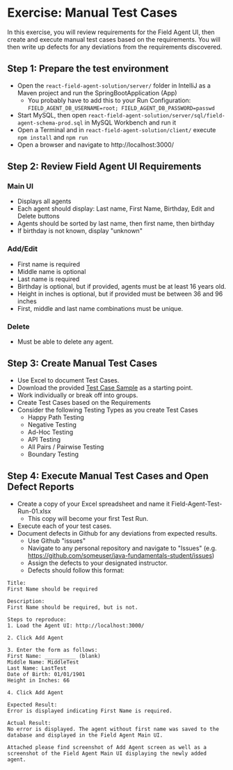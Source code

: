 # Exercise: Manual Test Cases

In this exercise, you will review requirements for the Field Agent UI, then create and execute manual test cases based on the requirements. You will then write up defects for any deviations from the requirements discovered. 

## Step 1: Prepare the test environment

- Open the `react-field-agent-solution/server/` folder in IntelliJ as a Maven project and run the SpringBootApplication (App)
  - You probably have to add this to your Run Configuration: `FIELD_AGENT_DB_USERNAME=root; FIELD_AGENT_DB_PASSWORD=passwd`
- Start MySQL, then open `react-field-agent-solution/server/sql/field-agent-schema-prod.sql` in MySQL Workbench and run it
- Open a Terminal and in `react-field-agent-solution/client/` execute `npm install` and `npm run` 
- Open a browser and navigate to http://localhost:3000/

## Step 2: Review Field Agent UI Requirements
### Main UI
- Displays all agents
- Each agent should display: Last name, First Name, Birthday, Edit and Delete buttons
- Agents should be sorted by last name, then first name, then birthday
- If birthday is not known, display "unknown"

### Add/Edit
- First name is required
- Middle name is optional
- Last name is required
- Birthday is optional, but if provided, agents must be at least 16 years old.
- Height in inches is optional, but if provided must be between 36 and 96 inches
- First, middle and last name combinations must be unique.

### Delete
- Must be able to delete any agent.

## Step 3: Create Manual Test Cases
- Use Excel to document Test Cases.
- Download the provided [Test Case Sample](../assets/TestCaseSample.xlsx) as a starting point.
- Work individually or break off into groups. 
- Create Test Cases based on the Requirements
- Consider the following Testing Types as you create Test Cases
  - Happy Path Testing
  - Negative Testing
  - Ad-Hoc Testing
  - API Testing
  - All Pairs / Pairwise Testing
  - Boundary Testing

## Step 4: Execute Manual Test Cases and Open Defect Reports
- Create a copy of your Excel spreadsheet and name it Field-Agent-Test-Run-01.xlsx
  - This copy will become your first Test Run.
- Execute each of your test cases.
- Document defects in Github for any deviations from expected results.
  - Use Github "issues"
  - Navigate to any personal repository and navigate to "Issues" (e.g. https://github.com/someuser/java-fundamentals-student/issues)
  - Assign the defects to your designated instructor.
  - Defects should follow this format:

```
Title: 
First Name should be required

Description:
First Name should be required, but is not.

Steps to reproduce:
1. Load the Agent UI: http://localhost:3000/

2. Click Add Agent

3. Enter the form as follows:
First Name: __________ (blank)
Middle Name: MiddleTest
Last Name: LastTest
Date of Birth: 01/01/1901
Height in Inches: 66

4. Click Add Agent

Expected Result:
Error is displayed indicating First Name is required.

Actual Result:
No error is displayed. The agent without first name was saved to the database and displayed in the Field Agent Main UI.

Attached please find screenshot of Add Agent screen as well as a screenshot of the Field Agent Main UI displaying the newly added agent.
```
